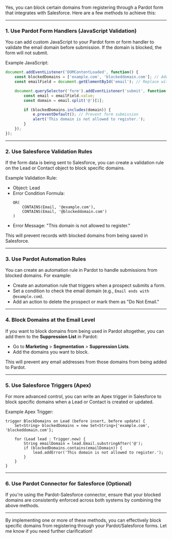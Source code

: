 Yes, you can block certain domains from registering through a Pardot form that integrates with Salesforce. Here are a few methods to achieve this:

---

### 1. **Use Pardot Form Handlers (JavaScript Validation)**
You can add custom JavaScript to your Pardot form or form handler to validate the email domain before submission. If the domain is blocked, the form will not submit.

Example JavaScript:
```javascript
document.addEventListener('DOMContentLoaded', function() {
    const blockedDomains = ['example.com', 'blockeddomain.com']; // Add domains to block
    const emailField = document.getElementById('email'); // Replace with your email field ID

    document.querySelector('form').addEventListener('submit', function(e) {
        const email = emailField.value;
        const domain = email.split('@')[1];

        if (blockedDomains.includes(domain)) {
            e.preventDefault(); // Prevent form submission
            alert('This domain is not allowed to register.');
        }
    });
});
```

---

### 2. **Use Salesforce Validation Rules**
If the form data is being sent to Salesforce, you can create a validation rule on the Lead or Contact object to block specific domains.

Example Validation Rule:
- Object: Lead
- Error Condition Formula:
  ```text
  OR(
      CONTAINS(Email, '@example.com'),
      CONTAINS(Email, '@blockeddomain.com')
  )
  ```
- Error Message: "This domain is not allowed to register."

This will prevent records with blocked domains from being saved in Salesforce.

---

### 3. **Use Pardot Automation Rules**
You can create an automation rule in Pardot to handle submissions from blocked domains. For example:
- Create an automation rule that triggers when a prospect submits a form.
- Set a condition to check the email domain (e.g., `Email ends with @example.com`).
- Add an action to delete the prospect or mark them as "Do Not Email."

---

### 4. **Block Domains at the Email Level**
If you want to block domains from being used in Pardot altogether, you can add them to the **Suppression List** in Pardot:
- Go to **Marketing** > **Segmentation** > **Suppression Lists**.
- Add the domains you want to block.

This will prevent any email addresses from those domains from being added to Pardot.

---

### 5. **Use Salesforce Triggers (Apex)**
For more advanced control, you can write an Apex trigger in Salesforce to block specific domains when a Lead or Contact is created or updated.

Example Apex Trigger:
```apex
trigger BlockDomains on Lead (before insert, before update) {
    Set<String> blockedDomains = new Set<String>{'example.com', 'blockeddomain.com'};

    for (Lead lead : Trigger.new) {
        String emailDomain = lead.Email.substringAfter('@');
        if (blockedDomains.contains(emailDomain)) {
            lead.addError('This domain is not allowed to register.');
        }
    }
}
```

---

### 6. **Use Pardot Connector for Salesforce (Optional)**
If you're using the Pardot-Salesforce connector, ensure that your blocked domains are consistently enforced across both systems by combining the above methods.

---

By implementing one or more of these methods, you can effectively block specific domains from registering through your Pardot/Salesforce forms. Let me know if you need further clarification!